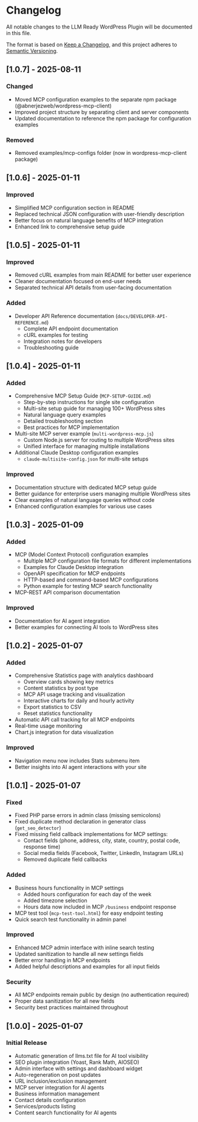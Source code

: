 # Changelog

All notable changes to the LLM Ready WordPress Plugin will be documented in this file.

The format is based on [Keep a Changelog](https://keepachangelog.com/en/1.0.0/),
and this project adheres to [Semantic Versioning](https://semver.org/spec/v2.0.0.html).

## [1.0.7] - 2025-08-11

### Changed
- Moved MCP configuration examples to the separate npm package (@abnerjezweb/wordpress-mcp-client)
- Improved project structure by separating client and server components
- Updated documentation to reference the npm package for configuration examples

### Removed
- Removed examples/mcp-configs folder (now in wordpress-mcp-client package)

## [1.0.6] - 2025-01-11

### Improved
- Simplified MCP configuration section in README
- Replaced technical JSON configuration with user-friendly description
- Better focus on natural language benefits of MCP integration
- Enhanced link to comprehensive setup guide

## [1.0.5] - 2025-01-11

### Improved
- Removed cURL examples from main README for better user experience
- Cleaner documentation focused on end-user needs  
- Separated technical API details from user-facing documentation

### Added
- Developer API Reference documentation (`docs/DEVELOPER-API-REFERENCE.md`)
  - Complete API endpoint documentation
  - cURL examples for testing
  - Integration notes for developers
  - Troubleshooting guide

## [1.0.4] - 2025-01-11

### Added
- Comprehensive MCP Setup Guide (`MCP-SETUP-GUIDE.md`)
  - Step-by-step instructions for single site configuration
  - Multi-site setup guide for managing 100+ WordPress sites
  - Natural language query examples
  - Detailed troubleshooting section
  - Best practices for MCP implementation
- Multi-site MCP server example (`multi-wordpress-mcp.js`)
  - Custom Node.js server for routing to multiple WordPress sites
  - Unified interface for managing multiple installations
- Additional Claude Desktop configuration examples
  - `claude-multisite-config.json` for multi-site setups

### Improved
- Documentation structure with dedicated MCP setup guide
- Better guidance for enterprise users managing multiple WordPress sites
- Clear examples of natural language queries without code
- Enhanced configuration examples for various use cases

## [1.0.3] - 2025-01-09

### Added
- MCP (Model Context Protocol) configuration examples
  - Multiple MCP configuration file formats for different implementations
  - Examples for Claude Desktop integration
  - OpenAPI specification for MCP endpoints
  - HTTP-based and command-based MCP configurations
  - Python example for testing MCP search functionality
- MCP-REST API comparison documentation

### Improved
- Documentation for AI agent integration
- Better examples for connecting AI tools to WordPress sites

## [1.0.2] - 2025-01-07

### Added
- Comprehensive Statistics page with analytics dashboard
  - Overview cards showing key metrics
  - Content statistics by post type
  - MCP API usage tracking and visualization
  - Interactive charts for daily and hourly activity
  - Export statistics to CSV
  - Reset statistics functionality
- Automatic API call tracking for all MCP endpoints
- Real-time usage monitoring
- Chart.js integration for data visualization

### Improved
- Navigation menu now includes Stats submenu item
- Better insights into AI agent interactions with your site

## [1.0.1] - 2025-01-07

### Fixed
- Fixed PHP parse errors in admin class (missing semicolons)
- Fixed duplicate method declaration in generator class (`get_seo_detector`)
- Fixed missing field callback implementations for MCP settings:
  - Contact fields (phone, address, city, state, country, postal code, response time)
  - Social media fields (Facebook, Twitter, LinkedIn, Instagram URLs)
  - Removed duplicate field callbacks

### Added
- Business hours functionality in MCP settings
  - Added hours configuration for each day of the week
  - Added timezone selection
  - Hours data now included in MCP `/business` endpoint response
- MCP test tool (`mcp-test-tool.html`) for easy endpoint testing
- Quick search test functionality in admin panel

### Improved
- Enhanced MCP admin interface with inline search testing
- Updated sanitization to handle all new settings fields
- Better error handling in MCP endpoints
- Added helpful descriptions and examples for all input fields

### Security
- All MCP endpoints remain public by design (no authentication required)
- Proper data sanitization for all new fields
- Security best practices maintained throughout

## [1.0.0] - 2025-01-07

### Initial Release
- Automatic generation of llms.txt file for AI tool visibility
- SEO plugin integration (Yoast, Rank Math, AIOSEO)
- Admin interface with settings and dashboard widget
- Auto-regeneration on post updates
- URL inclusion/exclusion management
- MCP server integration for AI agents
- Business information management
- Contact details configuration
- Services/products listing
- Content search functionality for AI agents